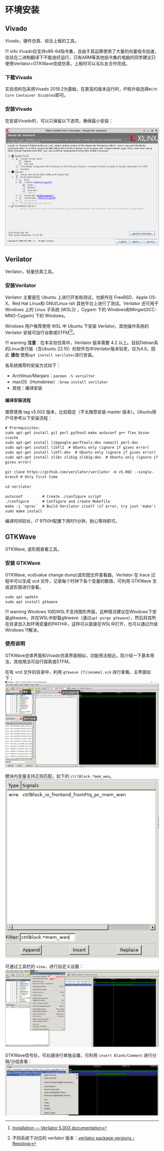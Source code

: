 # 环境安装

## Vivado

Vivado，硬件仿真、综合上板的工具。

!!! info
    Vivado仅支持x86-64指令集，且由于其运算使用了大量的向量指令加速，往往在二进制翻译下不能良好运行，只有ARM等其他指令集的电脑的同学建议只使用Verilator+GTKWave完成仿真，上板时可以与队友合作完成。

### 下载Vivado

实验资料包采用Vivado 2019.2为基础，在更高的版本运行时，IP核升级选择`With Core Container Disabled`即可。

### 安装Vivado

在安装Vivado时，可以只保留以下选项，确保最小安装：

![vivado_install](../img/vivado_install.png)

## Verilator

Verilator，轻量仿真工具。

### 安装Verilator

Verilator 主要是在 Ubuntu 上进行开发和测试，也额外在 FreeBSD、Apple OS-X、Red Hat Linux和 GNU/Linux-ish 其他平台上进行了测试。Verilator 还可用于 Windows 上的 Linux 子系统 (WSL2) ，Cygwin 下的 Windows和Mingw(GCC-MNO-Cygwin) 下的 Windows。

Windows 用户推荐使用 WSL 中 Ubuntu 下安装 Verilator。其他操作系统的 Verilator 安装可自行谷歌或STFM[^1][^2]。

!!! warning
    **注意**：在本实验仿真中，Verilator 版本需要 4.2 以上。目前Debian系的Linux发行版（含Ubuntu 22.10）的软件包中Verilator版本较老，仅为4.0，因此 **请勿** 使用`apt install verilator`进行安装。

各系统推荐的安装方式如下：

- Archlinux/Manjaro：`pacman -S verialtor`
- macOS（Homebrew）: `brew install verilator`
- 其他：编译安装

#### 编译安装流程
推荐使用 tag v5.002 版本，比较稳定（不太推荐安装 master 版本）。Ubuntu用户可参考以下安装流程：
```shell
# Prerequisites:
sudo apt-get install git perl python3 make autoconf g++ flex bison ccache
sudo apt-get install libgoogle-perftools-dev numactl perl-doc
sudo apt-get install libfl2  # Ubuntu only (ignore if gives error)
sudo apt-get install libfl-dev  # Ubuntu only (ignore if gives error)
sudo apt-get install zlibc zlib1g zlib1g-dev  # Ubuntu only (ignore if gives error)

git clone https://github.com/verilator/verilator -b v5.002 --single-branch # Only first time

cd verilator

autoconf         # Create ./configure script
./configure      # Configure and create Makefile
make -j `nproc`  # Build Verilator itself (if error, try just 'make')
sudo make install
```
编译时间较长，i7 9750H配置下用时5分钟，耐心等待即可。

## GTKWave
GTKWave, 波形图查看工具。
### 安装 GTKWave

GTKWave, vcd(value change dump)波形图文件查看器。Verilator 在 trace 过程中可以生成 vcd 文件，记录每个时钟下各个变量的数值，可利用 GTKWave 生成波形图进行查看。

```shell
sudo apt update
sudo apt install gtkwave
```

!!! warning
    Windows 10的WSL不支持图形界面，这种情况建议在Windows下安装gtkwave，并在WSL中卸载gtkwave（通过`apt purge gtkwave`），然后将其所在目录加入到环境变量的PATH中，这样可以直接在WSL中打开，也可以通过升级Windows 11解决。

### 使用说明
GTKWave总体界面和Vivado仿真界面相似，功能用法相近。现介绍一下基本用法，其他用法可自行探索或STFM。

在有 vcd 文件的目录中，利用 `gtkwave [filename].vcd` 进行查看。主界面如下：
![GTKWave主界面](../img/gtkwave-main.png)

模块内变量支持正则匹配，如下的 `ctrlBlock.*mem_wen`。
![GTKWave正则搜索](../img/gtkwave-regular-search.png)

可通过工具栏的 `view`，进行自定义设置：
![GTKWave View](../img/gtkwave-view.png)

GTKWave信号处，可右键进行单独设置，可利用 `insert Blank/Comment` 进行分隔/分组查看：
![GTKWave信号设置](../img/gtkwave-signals.png)

[^1]: [Installation — Verilator 5.003 documentation](https://verilator.org/guide/latest/install.html)
[^2]: 不同系统下对应的 verilator 版本：[verilator package versions - Repology](https://repology.org/project/verilator/versions)